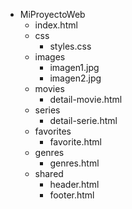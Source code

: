 - MiProyectoWeb
  - index.html
  - css
    - styles.css
  - images
    - imagen1.jpg
    - imagen2.jpg
  - movies
    - detail-movie.html
  - series
    - detail-serie.html
  - favorites
    - favorite.html
  - genres
    - genres.html
  - shared
    - header.html
    - footer.html
